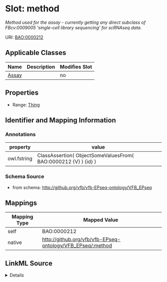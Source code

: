 

# Slot: method


_Method used for the assay - currently getting any direct subclass of FBcv:0009005 'single-cell library sequencing' for scRNAseq data._



URI: [BAO:0000212](http://www.bioassayontology.org/bao#BAO_0000212)



<!-- no inheritance hierarchy -->





## Applicable Classes

| Name | Description | Modifies Slot |
| --- | --- | --- |
| [Assay](Assay.md) |  |  no  |







## Properties

* Range: [Thing](Thing.md)





## Identifier and Mapping Information





### Annotations

| property | value |
| --- | --- |
| owl.fstring | ClassAssertion( ObjectSomeValuesFrom( BAO:0000212 {V} ) {id} ) |



### Schema Source


* from schema: http://github.org/vfb/vfb-EPseq-ontology/VFB_EPseq




## Mappings

| Mapping Type | Mapped Value |
| ---  | ---  |
| self | BAO:0000212 |
| native | http://github.org/vfb/vfb-EPseq-ontology/VFB_EPseq/:method |




## LinkML Source

<details>
```yaml
name: method
annotations:
  owl.fstring:
    tag: owl.fstring
    value: ClassAssertion( ObjectSomeValuesFrom( BAO:0000212 {V} ) {id} )
description: Method used for the assay - currently getting any direct subclass of
  FBcv:0009005 'single-cell library sequencing' for scRNAseq data.
from_schema: http://github.org/vfb/vfb-EPseq-ontology/VFB_EPseq
rank: 1000
slot_uri: BAO:0000212
alias: method
owner: Assay
domain_of:
- Assay
range: Thing
multivalued: false

```
</details>